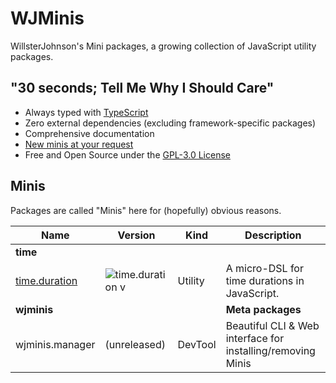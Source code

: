# WJMinis

WillsterJohnson's Mini packages, a growing collection of JavaScript utility
packages.

## "30 seconds; Tell Me Why I Should Care"

- Always typed with [TypeScript](https://www.typescriptlang.org/)
- Zero external dependencies (excluding framework-specific packages)
- Comprehensive documentation
- [New minis at your request](https://github.com/wjminis/wjminis/issues/new/choose)
- Free and Open Source under the [GPL-3.0 License](./LICENSE)

## Minis

Packages are called "Minis" here for (hopefully) obvious reasons.

| Name              | Version            | Kind    | Description                                                 |
| ----------------- | ------------------ | ------- | ----------------------------------------------------------- |
| **time**          |                    |         |                                                             |
| [time.duration] | ![time.duration v] | Utility | A micro-DSL for time durations in JavaScript.               |
| **wjminis**       |                    |         | **Meta packages**                                           |
| wjminis.manager | (unreleased)       | DevTool | Beautiful CLI & Web interface for installing/removing Minis |

[time.duration]: ./packages/time.duration/README.md
[time.duration v]: https://img.shields.io/npm/v/%40wjminis/time.duration?color=444&label=&logo=npm
